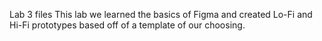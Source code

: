 Lab 3 files
 This lab we learned the basics of Figma and created Lo-Fi and Hi-Fi prototypes based off of a template of our choosing.
